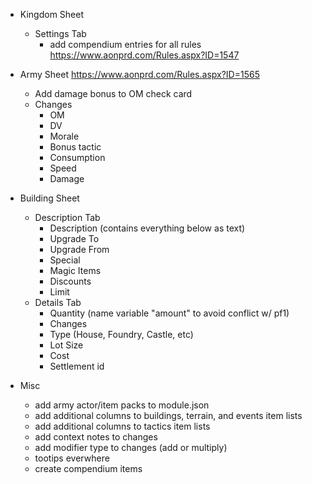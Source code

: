 - Kingdom Sheet
  - Settings Tab
    - add compendium entries for all rules https://www.aonprd.com/Rules.aspx?ID=1547

- Army Sheet https://www.aonprd.com/Rules.aspx?ID=1565
  - Add damage bonus to OM check card
  - Changes
    - OM
    - DV
    - Morale
    - Bonus tactic
    - Consumption
    - Speed
    - Damage

- Building Sheet
  - Description Tab
    - Description (contains everything below as text)
    - Upgrade To
    - Upgrade From
    - Special
    - Magic Items
    - Discounts
    - Limit
  - Details Tab
    - Quantity (name variable "amount" to avoid conflict w/ pf1)
    - Changes
    - Type (House, Foundry, Castle, etc)
    - Lot Size
    - Cost
    - Settlement id

- Misc
  - add army actor/item packs to module.json
  - add additional columns to buildings, terrain, and events item lists
  - add additional columns to tactics item lists
  - add context notes to changes
  - add modifier type to changes (add or multiply)
  - tootips everwhere
  - create compendium items
